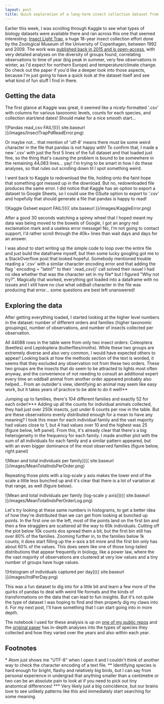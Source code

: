 ```yaml
---
layout: post
title: Quick exploration of a long-term insect collection dataset from Copenhagen
---
```


Earlier this week, I was scrolling through Kaggle to see what types of biology datasets were available there and ran across this one that seemed interesting: [Insect Light Trap](https://www.kaggle.com/University-of-Copenhagen/insect-light-trap), a huge 18-year insect collection effort done by the Zoological Museum of the University of Copenhagen, between 1992 and 2009. The work was [published back in 2015 and is open-access](https://besjournals.onlinelibrary.wiley.com/doi/full/10.1111/1365-2656.12452), with very detailed analyses on the diversity of groups found, correlating observations to time of year (big peak in summer, very few observations in winter, as I'd expect for northern Europe) and temperature/climate change. Do check out the paper if you'd like a deeper look into those aspects, because I'm just going to have a quick look at the dataset itself and see what kind of fun stuff I find in there.

## Getting the data

The first glance at Kaggle was great, it seemed like a nicely-formatted '.csv' with columns for various taxonomic levels, counts for each species, and collection start/end dates! Should make for a nice smooth start...

![Pandas read_csv FAIL!]({{ site.baseurl }}/images/InsectTrapPdReadError.png)

Or maybe not... that mention of 'utf-8' means there must be some weird character in the file that pandas is not happy with! To confirm that, I made a new '.csv' with just the first 5 lines of the full dataset and that loaded just fine, so the thing that's causing the problem is bound to be somewhere in the remaining 44,083 lines... yay! I'm trying to be smart in how I do these analyses, so that rules out scrolling down til I spot something weird.

I went back to Kaggle to redownload the file, holding onto the faint hope that something got messed up in the download. But no, redownloaded file produces the same error. I did notice that Kaggle has an option to export a dataset to Google Sheets, so I could use the GSuite option to export to '.csv' and hopefully that should generate a file that pandas is happy to read!

![Kaggle Gsheet export FAIL!]({{ site.baseurl }}/images/KaggleError.png)

After a good 30 seconds watching a spinny wheel that I hoped meant my data was being moved to the bowels of Google, I got an angry red exclamation mark and a useless error message! No, I'm not going to contact support, I'd rather scroll through the 40k+ lines than wait days and days for an answer.

I was about to start writing up the simple code to loop over the entire file and just build the dataframe myself, but then some lucky googling got me to a StackOverflow post that looked hopeful. Somebody mentioned trouble reading a '.csv' with a similar character encoding error and that adding the flag ' encoding = "latin1"' to their '.read_csv()' call solved their issue! I had no idea whether that was the character set in my file\* but I figured "Why not try?". Magically that worked, everything got loaded into a dataframe with no issues and I still have no clue what oddball character in the file was producing that error... some questions are best left unanswered!

## Exploring the data

After getting everything loaded, I started looking at the higher level numbers in the dataset: number of different orders and families (higher taxonomic groupings), number of observations, and number of insects collected per observation.

All 44088 rows in the table were from only two insect orders: Coleoptera (beetles) and Lepidoptera (butterflies/moths). While these two groups are extremely diverse and also very common, I would have expected others to appear! Looking back at how the methods section of the text is worded, it seems that they excluded any observation not from these two orders. These two groups are the insects that do seem to be attracted to lights most often anyway, and the convenience of not needing to consult an additional expert every time an oddball animal from another order appeared probably also helped... From an outsider's view, identifying an animal may seem like easy work, but it takes years of practice to be able to do it well!\*\*

Jumping up to families, there's 104 different families and exactly 52 for each order!\*\*\* Adding up all the counts for individual animals collected, they had just over 250k insects, just under 6 counts per row in the table. But are these observations evenly distributed enough for a mean to have any meaning? I took this mean for each individual family and the vast majority had values close to 1, but 4 had values over 10 and the highest was 25 (figure below, left panel). From this, it's already clear that there's a big heterogeneity in the frequency for each family. I made another plot with the sum of all individuals for each family and a similar pattern appeared, but with an even bigger dominance of the most observed families (figure below, right panel)

![Mean and total individuals per family]({{ site.baseurl }}/images/MeanTotalIndsPerOrder.png)

Repeating those plots with a log-scale y axis makes the lower end of the scale a little less bunched up and it's clear that there is a lot of variation at that range, as well (figure below).

![Mean and total individuals per family (log-scale y axis)]({{ site.baseurl }}/images/MeanTotalIndsPerOrderLog.png)

Let's try looking at these same numbers in histograms, to get a better idea of how they're distributed than we can get from looking at bunched up points. In the first one on the left, most of the points land on the first bin and then a few stragglers are scattered all the way to 60k individuals. Cutting off the plot below 10k counts dos spread them a bit, but the first bin still has over 80% of the families. Zooming further in, to the families below 1k counts, it does start filling up the x-axis a bit more and the first bin only has about 60% of the values. This does seem like one of those long-tailed distributions that appear frequently in biology, like a power law, where the the vast majority of observations are clustered at very low values and a tiny number of groups have huge values.

![Histogram of individuals captured per day]({{ site.baseurl }}/images/IndPerDay.png)

This was a fun dataset to dig into for a little bit and learn a few more of the quirks of pandas to deal with weird file formats and the kinds of transformations on the data that can lead to fun insights. But it's not quite the type of dataset I was hoping to find and then properly dig my claws into it. For my next post, I'll have something that I can start going into in more depth.

The notebook I used for these analysis is up on [one of my public repos](https://github.com/ptizei/MiscAnalyses/blob/master/InsectTrap.ipynb) and the [original paper](https://besjournals.onlinelibrary.wiley.com/doi/full/10.1111/1365-2656.12452) has in-depth analyses into the types of species they collected and how they varied over the years and also within each year.

## Footnotes
\* Atom just shows me "UTF-8" when I open it and I couldn't think of another way to check the character encoding of a text file.
\*\* Identifying species is hard enough for bright, flashy and relatively big birds, but I can say from personal experience in undergrad that anything smaller than a centimetre or two can be an absolute pain to look at if you need to pick out tiny anatomical differences!
\*\*\* Very likely just a big coincidence, but our brains love to see unlikely patterns like this and immediately start searching for some meaning.
